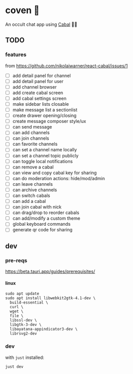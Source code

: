 # coven 🧙

An occult chat app using [Cabal](https://cabal.chat/) 🔮✨

## TODO

### features

from https://github.com/nikolaiwarner/react-cabal/issues/1

* [ ]  add detail panel for channel
* [ ]  add detail panel for user
* [ ]  add channel browser
* [ ]  add create cabal screen
* [ ]  add cabal settings screen
* [ ]  make sidebar lists closable
* [ ]  make message list a sectionlist
* [ ]  create drawer opening/closing
* [ ]  create message composer style/ux
* [ ]  can send message
* [ ]  can add channels
* [ ]  can join channels
* [ ]  can favorite channels
* [ ]  can set a channel name locally
* [ ]  can set a channel topic publicly
* [ ]  can toggle local notifications
* [ ]  can remove a cabal
* [ ]  can view and copy cabal key for sharing
* [ ]  can do moderation actions: hide/mod/admin
* [ ]  can leave channels
* [ ]  can archive channels
* [ ]  can switch cabals
* [ ]  can add a cabal
* [ ]  can join cabal with nick
* [ ]  can drag/drop to reorder cabals
* [ ]  can add/modify a custom theme
* [ ]  global keyboard commands
* [ ]  generate qr code for sharing

## dev

### pre-reqs

https://beta.tauri.app/guides/prerequisites/

#### linux

```shell
sudo apt update
sudo apt install libwebkit2gtk-4.1-dev \
  build-essential \
  curl \
  wget \
  file \
  libssl-dev \
  libgtk-3-dev \
  libayatana-appindicator3-dev \
  librsvg2-dev
```

### dev

with `just` installed:

```shell
just dev
```
